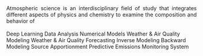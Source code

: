 <div align="justify">
Atmospheric science is an interdisciplinary field of study that integrates different aspects of physics and chemistry to examine the composition and behavior of 
</div>
</br>
<span class="rounded-pill badge bg-primary mt-4">Deep Learning</span>
<span class="rounded-pill badge bg-primary mt-4">Data Analysis</span>
<span class="rounded-pill badge bg-primary mt-4">Numerical Models</span>
<span class="rounded-pill badge bg-primary mt-4">Weather & Air Quality Modeling</span>
<span class="rounded-pill badge bg-primary mt-4">Weather & Air Quality Forecasting</span>
<span class="rounded-pill badge bg-primary mt-4">Inverse Modeling</span>
<span class="rounded-pill badge bg-primary mt-4">Backward Modeling</span>
<span class="rounded-pill badge bg-primary mt-4">Source Apportionment</span>
<!--span class="rounded-pill badge bg-primary mt-4">Low-Cost Sensors</span-->
<span class="rounded-pill badge bg-primary mt-4">Predictive Emissions Monitoring System</span>
<!--span class="rounded-pill badge bg-primary mt-4">Remote Sensing</span-->